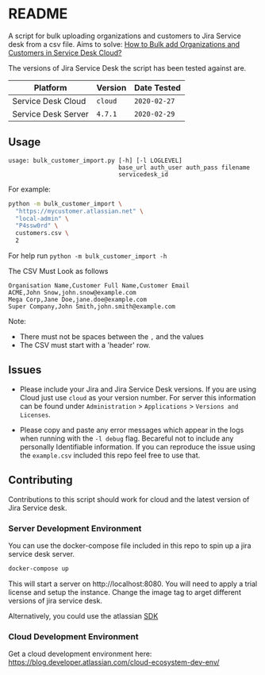 # README

A script for bulk uploading organizations and customers to Jira Service desk from a csv file. Aims to solve: [How to Bulk add Organizations and Customers in Service Desk Cloud?](https://community.atlassian.com/t5/Jira-Service-Desk-questions/How-to-Bulk-add-Organizations-and-Customers-in-Service-Desk/qaq-p/85932)

The versions of Jira Service Desk the script has been tested against are.

|Platform|Version|Date Tested|
|---|---|---|
|Service Desk Cloud|`cloud`|`2020-02-27`|
|Service Desk Server|`4.7.1`|`2020-02-29`|

## Usage
```
usage: bulk_customer_import.py [-h] [-l LOGLEVEL]
                               base_url auth_user auth_pass filename
                               servicedesk_id
```

For example:
```bash
python -m bulk_customer_import \ 
  "https://mycustomer.atlassian.net" \
  "local-admin" \
  "P4ssw0rd" \
  customers.csv \
  2
```

For help run `python -m bulk_customer_import -h`

The CSV Must Look as follows
```
Organisation Name,Customer Full Name,Customer Email
ACME,John Snow,john.snow@example.com
Mega Corp,Jane Doe,jane.doe@example.com
Super Company,John Smith,john.smith@example.com
```

Note:
 * There must not be spaces between the `,` and the values
 * The CSV must start with a 'header' row.

## Issues

 * Please include your Jira and Jira Service Desk versions. If you
   are using Cloud just use `cloud` as your version number. For server this information can be found under `Administration` > `Applications` > `Versions and Licenses`.

 * Please copy and paste any error messages which appear in the logs
   when running with the `-l debug` flag. Becareful not to include any
   personally Identifiable information. If you can reproduce the issue
   using the `example.csv` included this repo feel free to use that.

## Contributing

Contributions to this script should work for cloud and the latest version of Jira Service desk.

### Server Development Environment
You can use the docker-compose file included in this repo to spin up a jira service desk server.

```bash
docker-compose up
```

This will start a server on http://localhost:8080. You will need to apply a trial license and setup the instance. Change the image tag to arget different versions of jira service desk.

Alternatively, you could use the atlassian [SDK](https://developer.atlassian.com/server/framework/atlassian-sdk/)

### Cloud Development Environment
Get a cloud development environment here:
https://blog.developer.atlassian.com/cloud-ecosystem-dev-env/
